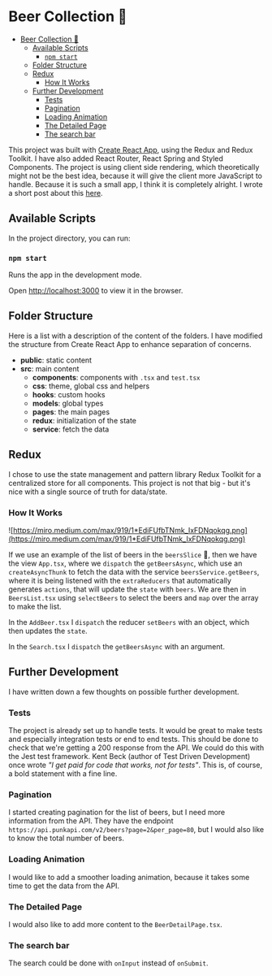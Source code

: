 # Beer Collection 🍻

- [Beer Collection 🍻](#beer-collection-)
  - [Available Scripts](#available-scripts)
    - [`npm start`](#npm-start)
  - [Folder Structure](#folder-structure)
  - [Redux](#redux)
    - [How It Works](#how-it-works)
  - [Further Development](#further-development)
    - [Tests](#tests)
    - [Pagination](#pagination)
    - [Loading Animation](#loading-animation)
    - [The Detailed Page](#the-detailed-page)
    - [The search bar](#the-search-bar)

This project was built with [Create React App](https://github.com/facebook/create-react-app), using the Redux and Redux Toolkit. I have also added React Router, React Spring and Styled Components. The project is using client side rendering, which theoretically might not be the best idea, because it will give the client more JavaScript to handle. Because it is such a small app, I think it is completely alright. I wrote a short post about this [here](https://www.steffenp.dk/posts/12fd4760-89d2-4a9a-9f6b-547d0dbed1ba).

## Available Scripts

In the project directory, you can run:

### `npm start`

Runs the app in the development mode.<br />

Open [http://localhost:3000](http://localhost:3000) to view it in the browser.

## Folder Structure

Here is a list with a description of the content of the folders. I have modified the structure from Create React App to enhance separation of concerns.

- **public**: static content
- **src**: main content
  - **components**: components with `.tsx` and `test.tsx`
  - **css**: theme, global css and helpers
  - **hooks**: custom hooks
  - **models**: global types
  - **pages**: the main pages
  - **redux**: initialization of the state
  - **service**: fetch the data

## Redux

I chose to use the state management and pattern library Redux Toolkit for a centralized store for all components. This project is not that big - but it's nice with a single source of truth for data/state.

### How It Works

![https://miro.medium.com/max/919/1*EdiFUfbTNmk_IxFDNqokqg.png](https://miro.medium.com/max/919/1*EdiFUfbTNmk_IxFDNqokqg.png)

If we use an example of the list of beers in the `beersSlice` 🍕, then we have the view `App.tsx`, where we `dispatch` the `getBeersAsync`, which use an `createAsyncThunk` to fetch the data with the service `beersService.getBeers`, where it is being listened with the `extraReducers` that automatically generates `actions`, that will update the `state` with `beers`. We are then in `BeersList.tsx` using `selectBeers` to select the beers and `map` over the array to make the list.

In the `AddBeer.tsx` I `dispatch` the reducer `setBeers` with an object, which then updates the `state`.

In the `Search.tsx` I `dispatch` the `getBeersAsync` with an argument.

## Further Development

I have written down a few thoughts on possible further development.

### Tests

The project is already set up to handle tests. It would be great to make tests and especially integration tests or end to end tests. This should be done to check that we're getting a 200 response from the API. We could do this with the Jest test framework. Kent Beck (author of Test Driven Development) once wrote *"I get paid for code that works, not for tests"*. This is, of course, a bold statement with a fine line.

### Pagination

I started creating pagination for the list of beers, but I need more information from the API. They have the endpoint `https://api.punkapi.com/v2/beers?page=2&per_page=80`, but I would also like to know the total number of beers.

### Loading Animation

I would like to add a smoother loading animation, because it takes some time to get the data from the API.

### The Detailed Page

I would also like to add more content to the `BeerDetailPage.tsx`.

### The search bar

The search could be done with `onInput` instead of `onSubmit`.
